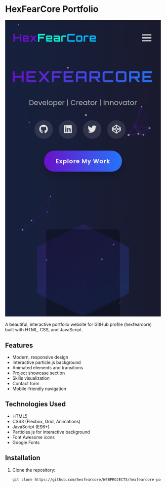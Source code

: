 # HexFearCore Portfolio

![Portfolio Screenshot](assets/images/screenshot.png)

A beautiful, interactive portfolio website for GitHub profile (hexfearcore) built with HTML, CSS, and JavaScript.

## Features

- Modern, responsive design
- Interactive particle.js background
- Animated elements and transitions
- Project showcase section
- Skills visualization
- Contact form
- Mobile-friendly navigation

## Technologies Used

- HTML5
- CSS3 (Flexbox, Grid, Animations)
- JavaScript (ES6+)
- Particles.js for interactive background
- Font Awesome icons
- Google Fonts

## Installation

1. Clone the repository:
   ```bash
   git clone https://github.com/hexfearcore/WEBPROJECTS/hexfearcore-portfolio.git
